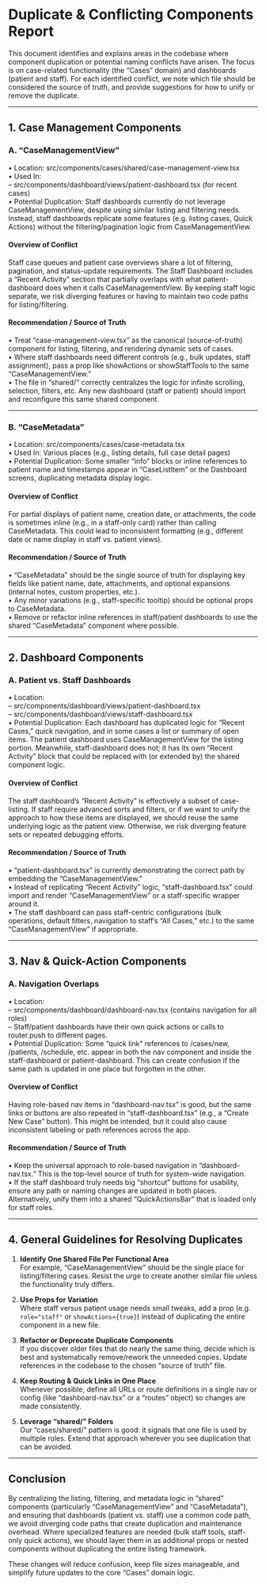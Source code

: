 # Duplicate & Conflicting Components Report

This document identifies and explains areas in the codebase where component duplication or potential naming conflicts have arisen. The focus is on case-related functionality (the “Cases” domain) and dashboards (patient and staff). For each identified conflict, we note which file should be considered the source of truth, and provide suggestions for how to unify or remove the duplicate.

---

## 1. Case Management Components

### A. “CaseManagementView”
• Location: src/components/cases/shared/case-management-view.tsx  
• Used In:  
  – src/components/dashboard/views/patient-dashboard.tsx (for recent cases)  
• Potential Duplication: Staff dashboards currently do not leverage CaseManagementView, despite using similar listing and filtering needs. Instead, staff dashboards replicate some features (e.g. listing cases, Quick Actions) without the filtering/pagination logic from CaseManagementView.

#### Overview of Conflict
Staff case queues and patient case overviews share a lot of filtering, pagination, and status-update requirements. The Staff Dashboard includes a “Recent Activity” section that partially overlaps with what patient-dashboard does when it calls CaseManagementView. By keeping staff logic separate, we risk diverging features or having to maintain two code paths for listing/filtering.

#### Recommendation / Source of Truth
• Treat “case-management-view.tsx” as the canonical (source-of-truth) component for listing, filtering, and rendering dynamic sets of cases.  
• Where staff dashboards need different controls (e.g., bulk updates, staff assignment), pass a prop like showActions or showStaffTools to the same “CaseManagementView.”  
• The file in “shared/” correctly centralizes the logic for infinite scrolling, selection, filters, etc. Any new dashboard (staff or patient) should import and reconfigure this same shared component.

---

### B. “CaseMetadata”
• Location: src/components/cases/case-metadata.tsx  
• Used In: Various places (e.g., listing details, full case detail pages)  
• Potential Duplication: Some smaller “info” blocks or inline references to patient name and timestamps appear in “CaseListItem” or the Dashboard screens, duplicating metadata display logic.

#### Overview of Conflict
For partial displays of patient name, creation date, or attachments, the code is sometimes inline (e.g., in a staff-only card) rather than calling CaseMetadata. This could lead to inconsistent formatting (e.g., different date or name display in staff vs. patient views).

#### Recommendation / Source of Truth
• “CaseMetadata” should be the single source of truth for displaying key fields like patient name, date, attachments, and optional expansions (internal notes, custom properties, etc.).  
• Any minor variations (e.g., staff-specific tooltip) should be optional props to CaseMetadata.  
• Remove or refactor inline references in staff/patient dashboards to use the shared “CaseMetadata” component where possible.

---

## 2. Dashboard Components

### A. Patient vs. Staff Dashboards
• Location:  
  – src/components/dashboard/views/patient-dashboard.tsx  
  – src/components/dashboard/views/staff-dashboard.tsx  
• Potential Duplication: Each dashboard has duplicated logic for “Recent Cases,” quick navigation, and in some cases a list or summary of open items. The patient dashboard uses CaseManagementView for the listing portion. Meanwhile, staff-dashboard does not; it has its own “Recent Activity” block that could be replaced with (or extended by) the shared component logic.

#### Overview of Conflict
The staff dashboard’s “Recent Activity” is effectively a subset of case-listing. If staff require advanced sorts and filters, or if we want to unify the approach to how these items are displayed, we should reuse the same underlying logic as the patient view. Otherwise, we risk diverging feature sets or repeated debugging efforts.

#### Recommendation / Source of Truth
• “patient-dashboard.tsx” is currently demonstrating the correct path by embedding the “CaseManagementView.”  
• Instead of replicating “Recent Activity” logic, “staff-dashboard.tsx” could import and render “CaseManagementView” or a staff-specific wrapper around it.  
• The staff dashboard can pass staff-centric configurations (bulk operations, default filters, navigation to staff’s “All Cases,” etc.) to the same “CaseManagementView” if appropriate.

---

## 3. Nav & Quick-Action Components

### A. Navigation Overlaps
• Location:  
  – src/components/dashboard/dashboard-nav.tsx (contains navigation for all roles)  
  – Staff/patient dashboards have their own quick actions or calls to router.push to different pages.  
• Potential Duplication: Some “quick link” references to /cases/new, /patients, /schedule, etc. appear in both the nav component and inside the staff-dashboard or patient-dashboard. This can create confusion if the same path is updated in one place but forgotten in the other.

#### Overview of Conflict
Having role-based nav items in “dashboard-nav.tsx” is good, but the same links or buttons are also repeated in “staff-dashboard.tsx” (e.g., a “Create New Case” button). This might be intended, but it could also cause inconsistent labeling or path references across the app.

#### Recommendation / Source of Truth
• Keep the universal approach to role-based navigation in “dashboard-nav.tsx.” This is the top-level source of truth for system-wide navigation.  
• If the staff dashboard truly needs big “shortcut” buttons for usability, ensure any path or naming changes are updated in both places. Alternatively, unify them into a shared “QuickActionsBar” that is loaded only for staff roles.

---

## 4. General Guidelines for Resolving Duplicates

1. **Identify One Shared File Per Functional Area**  
   For example, “CaseManagementView” should be the single place for listing/filtering cases. Resist the urge to create another similar file unless the functionality truly differs.

2. **Use Props for Variation**  
   Where staff versus patient usage needs small tweaks, add a prop (e.g. `role="staff"` or `showActions={true}`) instead of duplicating the entire component in a new file.

3. **Refactor or Deprecate Duplicate Components**  
   If you discover older files that do nearly the same thing, decide which is best and systematically remove/rework the unneeded copies. Update references in the codebase to the chosen “source of truth” file.

4. **Keep Routing & Quick Links in One Place**  
   Whenever possible, define all URLs or route definitions in a single nav or config (like “dashboard-nav.tsx” or a “routes” object) so changes are made consistently.

5. **Leverage “shared/” Folders**  
   Our “cases/shared/” pattern is good: it signals that one file is used by multiple roles. Extend that approach wherever you see duplication that can be avoided.

---

## Conclusion

By centralizing the listing, filtering, and metadata logic in “shared” components (particularly “CaseManagementView” and “CaseMetadata”), and ensuring that dashboards (patient vs. staff) use a common code path, we avoid diverging code paths that create duplication and maintenance overhead. Where specialized features are needed (bulk staff tools, staff-only quick actions), we should layer them in as additional props or nested components without duplicating the entire listing framework.

These changes will reduce confusion, keep file sizes manageable, and simplify future updates to the core “Cases” domain logic.
